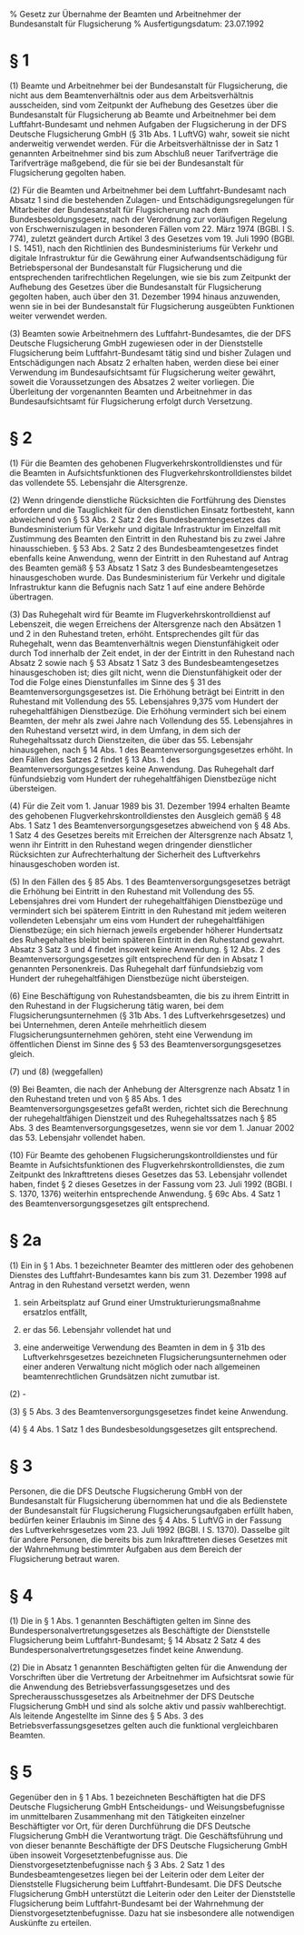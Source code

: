 % Gesetz zur Übernahme der Beamten und Arbeitnehmer der Bundesanstalt für Flugsicherung
% Ausfertigungsdatum: 23.07.1992
 
# § 1

(1) Beamte und Arbeitnehmer bei der Bundesanstalt für Flugsicherung, die nicht aus dem Beamtenverhältnis oder aus dem Arbeitsverhältnis ausscheiden, sind vom Zeitpunkt der Aufhebung des Gesetzes über die Bundesanstalt für Flugsicherung ab Beamte und Arbeitnehmer bei dem Luftfahrt-Bundesamt und nehmen Aufgaben der Flugsicherung in der DFS Deutsche Flugsicherung GmbH (§ 31b Abs. 1 LuftVG) wahr, soweit sie nicht anderweitig verwendet werden. Für die Arbeitsverhältnisse der in Satz 1 genannten Arbeitnehmer sind bis zum Abschluß neuer Tarifverträge die Tarifverträge maßgebend, die für sie bei der Bundesanstalt für Flugsicherung gegolten haben.

(2) Für die Beamten und Arbeitnehmer bei dem Luftfahrt-Bundesamt nach Absatz 1 sind die bestehenden Zulagen- und Entschädigungsregelungen für Mitarbeiter der Bundesanstalt für Flugsicherung nach dem Bundesbesoldungsgesetz, nach der Verordnung zur vorläufigen Regelung von Erschwerniszulagen in besonderen Fällen vom 22. März 1974 (BGBl. I S. 774), zuletzt geändert durch Artikel 3 des Gesetzes vom 19. Juli 1990 (BGBl. I S. 1451), nach den Richtlinien des Bundesministeriums für Verkehr und digitale Infrastruktur für die Gewährung einer Aufwandsentschädigung für Betriebspersonal der Bundesanstalt für Flugsicherung und die entsprechenden tarifrechtlichen Regelungen, wie sie bis zum Zeitpunkt der Aufhebung des Gesetzes über die Bundesanstalt für Flugsicherung gegolten haben, auch über den 31. Dezember 1994 hinaus anzuwenden, wenn sie in bei der Bundesanstalt für Flugsicherung ausgeübten Funktionen weiter verwendet werden.

(3) Beamten sowie Arbeitnehmern des Luftfahrt-Bundesamtes, die der DFS Deutsche Flugsicherung GmbH zugewiesen oder in der Dienststelle Flugsicherung beim Luftfahrt-Bundesamt tätig sind und bisher Zulagen und Entschädigungen nach Absatz 2 erhalten haben, werden diese bei einer Verwendung im Bundesaufsichtsamt für Flugsicherung weiter gewährt, soweit die Voraussetzungen des Absatzes 2 weiter vorliegen. Die Überleitung der vorgenannten Beamten und Arbeitnehmer in das Bundesaufsichtsamt für Flugsicherung erfolgt durch Versetzung.

# § 2

(1) Für die Beamten des gehobenen Flugverkehrskontrolldienstes und für die Beamten in Aufsichtsfunktionen des Flugverkehrskontrolldienstes bildet das vollendete 55. Lebensjahr die Altersgrenze.

(2) Wenn dringende dienstliche Rücksichten die Fortführung des Dienstes erfordern und die Tauglichkeit für den dienstlichen Einsatz fortbesteht, kann abweichend von § 53 Abs. 2 Satz 2 des Bundesbeamtengesetzes das Bundesministerium für Verkehr und digitale Infrastruktur im Einzelfall mit Zustimmung des Beamten den Eintritt in den Ruhestand bis zu zwei Jahre hinausschieben. § 53 Abs. 2 Satz 2 des Bundesbeamtengesetzes findet ebenfalls keine Anwendung, wenn der Eintritt in den Ruhestand auf Antrag des Beamten gemäß § 53 Absatz 1 Satz 3 des Bundesbeamtengesetzes hinausgeschoben wurde. Das Bundesministerium für Verkehr und digitale Infrastruktur kann die Befugnis nach Satz 1 auf eine andere Behörde übertragen.

(3) Das Ruhegehalt wird für Beamte im Flugverkehrskontrolldienst auf Lebenszeit, die wegen Erreichens der Altersgrenze nach den Absätzen 1 und 2 in den Ruhestand treten, erhöht. Entsprechendes gilt für das Ruhegehalt, wenn das Beamtenverhältnis wegen Dienstunfähigkeit oder durch Tod innerhalb der Zeit endet, in der der Eintritt in den Ruhestand nach Absatz 2 sowie nach § 53 Absatz 1 Satz 3 des Bundesbeamtengesetzes hinausgeschoben ist; dies gilt nicht, wenn die Dienstunfähigkeit oder der Tod die Folge eines Dienstunfalles im Sinne des § 31 des Beamtenversorgungsgesetzes ist. Die Erhöhung beträgt bei Eintritt in den Ruhestand mit Vollendung des 55. Lebensjahres 9,375 vom Hundert der ruhegehaltfähigen Dienstbezüge. Die Erhöhung vermindert sich bei einem Beamten, der mehr als zwei Jahre nach Vollendung des 55. Lebensjahres in den Ruhestand versetzt wird, in dem Umfang, in dem sich der Ruhegehaltssatz durch Dienstzeiten, die über das 55. Lebensjahr hinausgehen, nach § 14 Abs. 1 des Beamtenversorgungsgesetzes erhöht. In den Fällen des Satzes 2 findet § 13 Abs. 1 des Beamtenversorgungsgesetzes keine Anwendung. Das Ruhegehalt darf fünfundsiebzig vom Hundert der ruhegehaltfähigen Dienstbezüge nicht übersteigen.

(4) Für die Zeit vom 1. Januar 1989 bis 31. Dezember 1994 erhalten Beamte des gehobenen Flugverkehrskontrolldienstes den Ausgleich gemäß § 48 Abs. 1 Satz 1 des Beamtenversorgungsgesetzes abweichend von § 48 Abs. 1 Satz 4 des Gesetzes bereits mit Erreichen der Altersgrenze nach Absatz 1, wenn ihr Eintritt in den Ruhestand wegen dringender dienstlicher Rücksichten zur Aufrechterhaltung der Sicherheit des Luftverkehrs hinausgeschoben worden ist.

(5) In den Fällen des § 85 Abs. 1 des Beamtenversorgungsgesetzes beträgt die Erhöhung bei Eintritt in den Ruhestand mit Vollendung des 55. Lebensjahres drei vom Hundert der ruhegehaltfähigen Dienstbezüge und vermindert sich bei späterem Eintritt in den Ruhestand mit jedem weiteren vollendeten Lebensjahr um eins vom Hundert der ruhegehaltfähigen Dienstbezüge; ein sich hiernach jeweils ergebender höherer Hundertsatz des Ruhegehaltes bleibt beim späteren Eintritt in den Ruhestand gewahrt. Absatz 3 Satz 3 und 4 findet insoweit keine Anwendung. § 12 Abs. 2 des Beamtenversorgungsgesetzes gilt entsprechend für den in Absatz 1 genannten Personenkreis. Das Ruhegehalt darf fünfundsiebzig vom Hundert der ruhegehaltfähigen Dienstbezüge nicht übersteigen.

(6) Eine Beschäftigung von Ruhestandsbeamten, die bis zu ihrem Eintritt in den Ruhestand in der Flugsicherung tätig waren, bei dem Flugsicherungsunternehmen (§ 31b Abs. 1 des Luftverkehrsgesetzes) und bei Unternehmen, deren Anteile mehrheitlich diesem Flugsicherungsunternehmen gehören, steht eine Verwendung im öffentlichen Dienst im Sinne des § 53 des Beamtenversorgungsgesetzes gleich.

(7) und (8) (weggefallen)

(9) Bei Beamten, die nach der Anhebung der Altersgrenze nach Absatz 1 in den Ruhestand treten und von § 85 Abs. 1 des Beamtenversorgungsgesetzes gefaßt werden, richtet sich die Berechnung der ruhegehaltfähigen Dienstzeit und des Ruhegehaltssatzes nach § 85 Abs. 3 des Beamtenversorgungsgesetzes, wenn sie vor dem 1. Januar 2002 das 53. Lebensjahr vollendet haben.

(10) Für Beamte des gehobenen Flugsicherungskontrolldienstes und für Beamte in Aufsichtsfunktionen des Flugverkehrskontrolldienstes, die zum Zeitpunkt des Inkrafttretens dieses Gesetzes das 53. Lebensjahr vollendet haben, findet § 2 dieses Gesetzes in der Fassung vom 23. Juli 1992 (BGBl. I S. 1370, 1376) weiterhin entsprechende Anwendung. § 69c Abs. 4 Satz 1 des Beamtenversorgungsgesetzes gilt entsprechend.

# § 2a

(1) Ein in § 1 Abs. 1 bezeichneter Beamter des mittleren oder des gehobenen Dienstes des Luftfahrt-Bundesamtes kann bis zum 31. Dezember 1998 auf Antrag in den Ruhestand versetzt werden, wenn

1. sein Arbeitsplatz auf Grund einer Umstrukturierungsmaßnahme ersatzlos entfällt,

2. er das 56. Lebensjahr vollendet hat und

3. eine anderweitige Verwendung des Beamten in dem in § 31b des Luftverkehrsgesetzes bezeichneten Flugsicherungsunternehmen oder einer anderen Verwaltung nicht möglich oder nach allgemeinen beamtenrechtlichen Grundsätzen nicht zumutbar ist.

(2) -

(3) § 5 Abs. 3 des Beamtenversorgungsgesetzes findet keine Anwendung.

(4) § 4 Abs. 1 Satz 1 des Bundesbesoldungsgesetzes gilt entsprechend.

# § 3

Personen, die die DFS Deutsche Flugsicherung GmbH von der Bundesanstalt für Flugsicherung übernommen hat und die als Bedienstete der Bundesanstalt für Flugsicherung Flugsicherungsaufgaben erfüllt haben, bedürfen keiner Erlaubnis im Sinne des § 4 Abs. 5 LuftVG in der Fassung des Luftverkehrsgesetzes vom 23. Juli 1992 (BGBl. I S. 1370). Dasselbe gilt für andere Personen, die bereits bis zum Inkrafttreten dieses Gesetzes mit der Wahrnehmung bestimmter Aufgaben aus dem Bereich der Flugsicherung betraut waren.

# § 4

(1) Die in § 1 Abs. 1 genannten Beschäftigten gelten im Sinne des Bundespersonalvertretungsgesetzes als Beschäftigte der Dienststelle Flugsicherung beim Luftfahrt-Bundesamt; § 14 Absatz 2 Satz 4 des Bundespersonalvertretungsgesetzes findet keine Anwendung.

(2) Die in Absatz 1 genannten Beschäftigten gelten für die Anwendung der Vorschriften über die Vertretung der Arbeitnehmer im Aufsichtsrat sowie für die Anwendung des Betriebsverfassungsgesetzes und des Sprecherausschussgesetzes als Arbeitnehmer der DFS Deutsche Flugsicherung GmbH und sind als solche aktiv und passiv wahlberechtigt. Als leitende Angestellte im Sinne des § 5 Abs. 3 des Betriebsverfassungsgesetzes gelten auch die funktional vergleichbaren Beamten.

# § 5

Gegenüber den in § 1 Abs. 1 bezeichneten Beschäftigten hat die DFS Deutsche Flugsicherung GmbH Entscheidungs- und Weisungsbefugnisse im unmittelbaren Zusammenhang mit den Tätigkeiten einzelner Beschäftigter vor Ort, für deren Durchführung die DFS Deutsche Flugsicherung GmbH die Verantwortung trägt. Die Geschäftsführung und von dieser benannte Beschäftigte der DFS Deutsche Flugsicherung GmbH üben insoweit Vorgesetztenbefugnisse aus. Die Dienstvorgesetztenbefugnisse nach § 3 Abs. 2 Satz 1 des Bundesbeamtengesetzes liegen bei der Leiterin oder dem Leiter der Dienststelle Flugsicherung beim Luftfahrt-Bundesamt. Die DFS Deutsche Flugsicherung GmbH unterstützt die Leiterin oder den Leiter der Dienststelle Flugsicherung beim Luftfahrt-Bundesamt bei der Wahrnehmung der Dienstvorgesetztenbefugnisse. Dazu hat sie insbesondere alle notwendigen Auskünfte zu erteilen.
